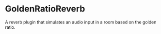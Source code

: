 # GoldenRatioReverb
A reverb plugin that simulates an audio input in a room based on the golden ratio.

